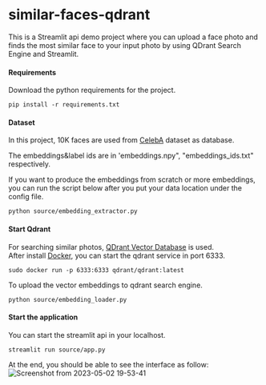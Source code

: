 # similar-faces-qdrant
This is a Streamlit api demo project where you can upload a face photo and finds the most similar face to your input photo by using QDrant Search Engine and Streamlit.

#### Requirements
Download the python requirements for the project.
```
pip install -r requirements.txt
```
#### Dataset 
In this project, 10K faces are used from [CelebA](http://mmlab.ie.cuhk.edu.hk/projects/CelebA.html) dataset as database.
                                 
The embeddings&label ids are in 'embeddings.npy", "embeddings_ids.txt" respectively. 

If you want to produce the embeddings from scratch or more embeddings, you can run the script below after you put your data location under the
config file. 
 
 ```
 python source/embedding_extractor.py
 ```
 
 
 #### Start Qdrant
 For searching similar photos, [QDrant Vector Database](https://qdrant.tech/) is used.                                   
 After install [Docker](https://docs.docker.com/get-docker/), you can start the qdrant service in port 6333.
 ```
 sudo docker run -p 6333:6333 qdrant/qdrant:latest
 ```
 To upload the vector embeddings to qdrant search engine.
 ```
 python source/embedding_loader.py
 ```
 
 #### Start the application
 You can start the streamlit api in your localhost.
 ```
 streamlit run source/app.py 
 ```
 At the end, you should be able to see the interface as follow:
![Screenshot from 2023-05-02 19-53-41](https://user-images.githubusercontent.com/40366759/235745802-8345d9a1-a3c9-4be2-9e51-3761927a3d5b.png)

 
